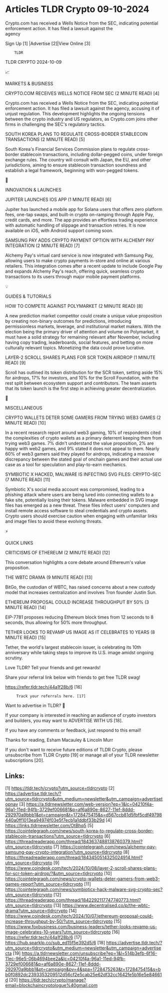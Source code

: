 # Articles TLDR Crypto 09-10-2024

Crypto.com has received a Wells Notice from the SEC, indicating
potential enforcement action. It has filed a lawsuit against the
agency ‌ ‌ ‌ ‌ ‌ ‌ ‌ ‌ ‌ ‌ ‌ ‌ ‌ ‌ ‌ ‌ ‌ ‌ ‌ ‌ ‌ ‌ ‌ ‌ ‌ ‌  ‌ ‌ ‌ ‌ ‌ ‌ ‌ ‌ ‌ ‌ ‌ ‌ ‌ ‌ ‌ ‌ ‌ ‌ ‌ ‌ ‌ ‌ ‌ ‌ ‌ ‌ 


 Sign Up [1] |Advertise [2]|View Online [3] 

		TLDR 

TLDR CRYPTO 2024-10-09

📈 

MARKETS & BUSINESS

 CRYPTO.COM RECEIVES WELLS NOTICE FROM SEC (2 MINUTE READ) [4] 

 Crypto.com has received a Wells Notice from the SEC, indicating
potential enforcement action. It has filed a lawsuit against the
agency, accusing it of unjust regulation. This development highlights
the ongoing tensions between the crypto industry and US regulators, as
Crypto.com joins other firms in challenging the SEC's regulatory
tactics. 

 SOUTH KOREA PLANS TO REGULATE CROSS-BORDER STABLECOIN TRANSACTIONS (2
MINUTE READ) [5] 

 South Korea's Financial Services Commission plans to regulate
cross-border stablecoin transactions, including dollar-pegged coins,
under foreign exchange rules. The country will consult with Japan, the
EU, and other jurisdictions, aiming to ensure stablecoin transaction
soundness and establish a legal framework, beginning with won-pegged
tokens. 

🚀 

INNOVATION & LAUNCHES

 JUPITER LAUNCHES IOS APP (1 MINUTE READ) [6] 

 Jupiter has launched a mobile app for Solana users that offers zero
platform fees, one-tap swaps, and built-in crypto on-ramping through
Apple Pay, credit cards, and more. The app provides an effortless
trading experience with automatic handling of slippage and transaction
retries. It is now available on iOS, with Android support coming soon.


 SAMSUNG PAY ADDS CRYPTO PAYMENT OPTION WITH ALCHEMY PAY INTEGRATION
(2 MINUTE READ) [7] 

 Alchemy Pay's virtual card service is now integrated with Samsung
Pay, allowing users to make crypto payments in-store and online at
various retailers. This integration comes after a recent update to
include Google Pay and expands Alchemy Pay's reach, offering quick,
seamless crypto transactions to its users through major mobile payment
platforms. 

💡 

GUIDES & TUTORIALS

 HOW TO COMPETE AGAINST POLYMARKET (2 MINUTE READ) [8] 

 A new prediction market competitor could create a unique value
proposition by creating non-binary outcomes for predictions,
introducing permissionless markets, leverage, and institutional market
makers. With the election being the primary driver of attention and
volume on Polymarket, it must have a solid strategy for remaining
relevant after November, including having copy trading, leaderboards,
social features, and betting on more culturally relevant topics.
Monetizing the data could prove lucrative. 

 LAYER-2 SCROLL SHARES PLANS FOR SCR TOKEN AIRDROP (1 MINUTE READ) [9]


 Scroll has outlined its token distribution for the SCR token, setting
aside 15% for airdrops, 17% for investors, and 10% for the Scroll
Foundation, with the rest split between ecosystem support and
contributors. The team asserts that its token launch is the first step
in achieving greater decentralization. 

🦄 

MISCELLANEOUS

 CRYPTO WALLETS DETER SOME GAMERS FROM TRYING WEB3 GAMES (2 MINUTE
READ) [10] 

 In a recent research report around web3 gaming, 10% of respondents
cited the complexities of crypto wallets as a primary deterrent
keeping them from trying web3 games. 7% didn't understand the value
proposition, 2% are happy with web2 games, and 9% stated it does not
appeal to them. Nearly 60% of web3 gamers said they played for
airdrops, indicating a massive discrepancy between the stated goal of
onchain games and their actual use case as a tool for speculation and
play-to-earn mechanics. 

 SYMBIOTIC X HACKED, MALWARE IS INFECTING SVG FILES: CRYPTO-SEC (7
MINUTE READ) [11] 

 Symbiotic X's social media account was compromised, leading to a
phishing attack where users are being lured into connecting wallets to
a fake site, potentially losing their tokens. Malware embedded in SVG
image files has emerged as a new threat. These files infect users'
computers and install remote access software to steal credentials and
crypto assets. Crypto users should exercise caution when engaging with
unfamiliar links and image files to avoid these evolving threats. 

⚡ 

QUICK LINKS

 CRITICISMS OF ETHEREUM (2 MINUTE READ) [12] 

 This conversation highlights a core debate around Ethereum's value
proposition. 

 THE WBTC DRAMA (9 MINUTE READ) [13] 

 BitGo, the custodian of WBTC, has raised concerns about a new custody
model that increases centralization and involves Tron founder Justin
Sun. 

 ETHEREUM PROPOSAL COULD INCREASE THROUGHPUT BY 50% (3 MINUTE READ)
[14] 

 EIP-7781 proposes reducing Ethereum block times from 12 seconds to 8
seconds, thus allowing for 50% more throughput. 

 TETHER LOOKS TO REVAMP US IMAGE AS IT CELEBRATES 10 YEARS (8 MINUTE
READ) [15] 

 Tether, the world's largest stablecoin issuer, is celebrating its
10th anniversary while taking steps to improve its U.S. image amidst
ongoing scrutiny. 

Love TLDR? Tell your friends and get rewards!

 Share your referral link below with friends to get free TLDR swag! 

 https://refer.tldr.tech/44a1f28b/6 [16] 

		 Track your referrals here. [17] 

Want to advertise in TLDR? 📰

 If your company is interested in reaching an audience of crypto
investors and builders, you may want to ADVERTISE WITH US [18]. 

 If you have any comments or feedback, just respond to this email! 

Thanks for reading, 
Esham Macauley & Lincoln Murr 

If you don't want to receive future editions of TLDR Crypto, please
unsubscribe from TLDR Crypto [19] or manage all of your TLDR
newsletter subscriptions [20]. 

 

Links:
------
[1] https://tldr.tech/crypto?utm_source=tldrcrypto
[2] https://advertise.tldr.tech/?utm_source=tldrcrypto&utm_medium=newsletter&utm_campaign=advertisetopnav
[3] https://a.tldrnewsletter.com/web-version?ep=1&lc=04210f4a-96a1-11ed-94fb-3729ef006681&p=af6a890e-8627-11ef-8ddd-292970a9bbb1&pt=campaign&t=1728475415&s=d567ccb81d5fbf5cdf49798440a0ff1013ea94974f03e5f7ecb1a1ddbf33b29d
[4] https://links.tldrnewsletter.com/OtBhq5
[5] https://cointelegraph.com/news/south-korea-to-regulate-cross-border-stablecoin-transactions?utm_source=tldrcrypto
[6] https://threadreaderapp.com/thread/1843637488138760379.html?utm_source=tldrcrypto
[7] https://cointelegraph.com/news/alchemy-pay-samsung-pay-crypto-integration?utm_source=tldrcrypto
[8] https://threadreaderapp.com/thread/1843450514325024914.html?utm_source=tldrcrypto
[9] https://www.coindesk.com/tech/2024/10/08/layer-2-scroll-shares-plans-for-scr-token-airdrop/?&utm_source=tldrcrypto
[10] https://cointelegraph.com/news/crypto-wallets-deter-gamers-from-web3-games-report?utm_source=tldrcrypto
[11] https://cointelegraph.com/news/symbioticx-hack-malware-svg-crypto-sec?utm_source=tldrcrypto
[12] https://threadreaderapp.com/thread/1842292117747740773.html?utm_source=tldrcrypto
[13] https://www.decentralised.co/p/the-wbtc-drama?utm_source=tldrcrypto
[14] https://www.coindesk.com/tech/2024/10/07/ethereum-proposal-could-increase-throughput-by-50/?utm_source=tldrcrypto
[15] https://www.foxbusiness.com/business-leaders/tether-looks-revamp-us-image-celebrates-10-years?utm_source=tldrcrypto
[16] https://refer.tldr.tech/44a1f28b/6
[17] https://hub.sparklp.co/sub_ed15f5e392d5/6
[18] https://advertise.tldr.tech/?utm_source=tldrcrypto&utm_medium=newsletter&utm_campaign=advertisecta
[19] https://a.tldrnewsletter.com/unsubscribe?ep=1&l=514b3efb-6f16-11ec-96e5-06b4694bee2a&lc=04210f4a-96a1-11ed-94fb-3729ef006681&p=af6a890e-8627-11ef-8ddd-292970a9bbb1&pt=campaign&pv=4&spa=1728475263&t=1728475415&s=bb0f0892dc2393353209512d56cf2e5cab25e62df32cc1642fe5b16e5e84661d
[20] https://tldr.tech/crypto/manage?email=blockchaincryptologue%40gmail.com